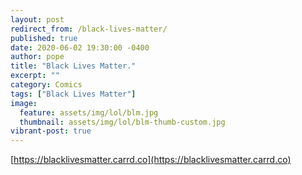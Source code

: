 ```yaml
---
layout: post
redirect_from: /black-lives-matter/
published: true
date: 2020-06-02 19:30:00 -0400
author: pope
title: "Black Lives Matter."
excerpt: ""
category: Comics
tags: ["Black Lives Matter"]
image:
  feature: assets/img/lol/blm.jpg
  thumbnail: assets/img/lol/blm-thumb-custom.jpg
vibrant-post: true
---
```


[https://blacklivesmatter.carrd.co](https://blacklivesmatter.carrd.co)